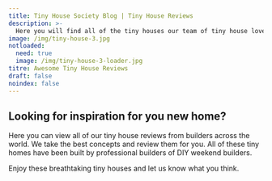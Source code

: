 ```yaml
---
title: Tiny House Society Blog | Tiny House Reviews
description: >-
  Here you will find all of the tiny houses our team of tiny house lovers has reviewed. Do not hesitate to contact us if you have any specific questions.
image: /img/tiny-house-3.jpg
notloaded:
  need: true
  image: /img/tiny-house-3-loader.jpg
titre: Awesome Tiny House Reviews
draft: false
noindex: false
---
```

## Looking for inspiration for you new home?

<!-- split -->
Here you can view all of our tiny house reviews from builders across the world. We take the best concepts and review them for you. All of these tiny homes have been built by professional builders of DIY weekend builders.

<!-- split -->
Enjoy these breathtaking tiny houses and let us know what you think.

